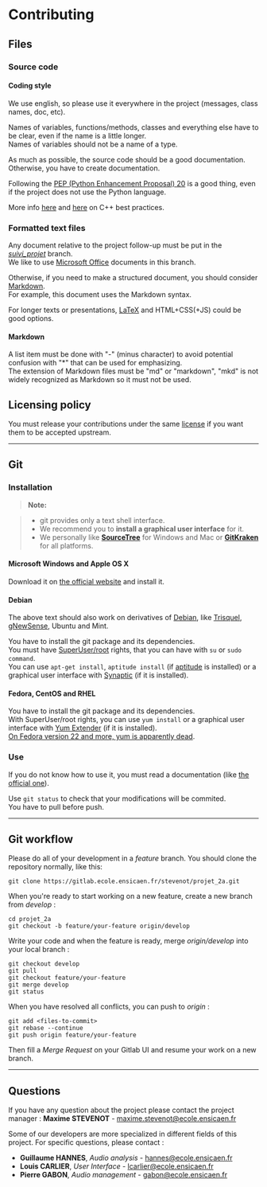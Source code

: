 # Contributing

## Files

### Source code

#### Coding style

We use english, so please use it everywhere in the project (messages, class names, doc, etc).  

Names of variables, functions/methods, classes and everything else have to be clear, even if the name is a little longer.  
Names of variables should not be a name of a type.

As much as possible, the source code should be a good documentation.  
Otherwise, you have to create documentation.

Following the [PEP (Python Enhancement Proposal) 20](https://www.python.org/dev/peps/pep-0020/) is a good thing, even if the project does not use the Python language.

More info [here](https://isocpp.org/wiki/faq/coding-standards) and [here](https://lefticus.gitbooks.io/cpp-best-practices/content/) on C++ best practices.

### Formatted text files

Any document relative to the project follow-up must be put in the *[suivi_projet](../tree/suivi_projet/Suivi%20de%20projet)* branch.  
We like to use [Microsoft Office](https://www.office.com/) documents in this branch.

Otherwise, if you need to make a structured document, you should consider [Markdown](https://en.wikipedia.org/wiki/Markdown).  
For example, this document uses the Markdown syntax.

For longer texts or presentations, [LaTeX](http://latex-project.org/) and HTML+CSS(+JS) could be good options.

#### Markdown

A list item must be done with "-" (minus character) to avoid potential confusion with "*" that can be used for emphasizing.  
The extension of Markdown files must be "md" or "markdown", "mkd" is not widely recognized as Markdown so it must not be used.

## Licensing policy

You must release your contributions under the same [license](LICENSE.md) if you want them to be accepted upstream.

----------

## Git

### Installation

> **Note:**

> - git provides only a text shell interface. 
> - We recommend you to **install a graphical user interface** for it.
> - We personally like **[SourceTree](https://www.sourcetreeapp.com/)** for Windows and Mac or **[GitKraken](https://www.gitkraken.com/)** for all platforms.

#### Microsoft Windows and Apple OS X

Download it on [the official website](http://www.git-scm.com/downloads) and install it.

#### Debian

The above text should also work on derivatives of [Debian](https://www.debian.org/), like [Trisquel](https://trisquel.info/), [gNewSense](http://www.gnewsense.org/), Ubuntu and Mint.

You have to install the git package and its dependencies.  
You must have [SuperUser/root](https://en.wikipedia.org/wiki/Superuser) rights, that you can have with `su` or `sudo command`.  
You can use `apt-get install`, `aptitude install` (if [aptitude](https://wiki.debian.org/Aptitude) is installed) or a graphical user interface with [Synaptic](https://wiki.debian.org/Synaptic) (if it is installed).

#### Fedora, CentOS and RHEL

You have to install the git package and its dependencies.  
With SuperUser/root rights, you can use `yum install` or a graphical user interface with [Yum Extender](http://www.yumex.dk/) (if it is installed).  
[On Fedora version 22 and more, yum is apparently dead](http://dnf.baseurl.org/2015/05/11/yum-is-dead-long-live-dnf/).

### Use

If you do not know how to use it, you must read a documentation (like [the official one](http://www.git-scm.com/doc)).

Use `git status` to check that your modifications will be commited.  
You have to pull before push.

----------

## Git workflow

Please do all of your development in a *feature* branch. You should clone the repository normally, like this:

```
git clone https://gitlab.ecole.ensicaen.fr/stevenot/projet_2a.git
```

When you're ready to start working on a new feature, create a new branch from *develop* :

```
cd projet_2a
git checkout -b feature/your-feature origin/develop
```

Write your code and when the feature is ready, merge *origin/develop* into your local branch :

```
git checkout develop
git pull
git checkout feature/your-feature
git merge develop
git status
```

When you have resolved all conflicts, you can push to *origin* :

```
git add <files-to-commit>
git rebase --continue
git push origin feature/your-feature
```

Then fill a *Merge Request* on your Gitlab UI and resume your work on a new branch.

----------

## Questions

If you have any question about the project please contact the project manager : **Maxime STEVENOT** - <maxime.stevenot@ecole.ensicaen.fr>

Some of our developers are more specialized in different fields of this project. For specific questions, please contact :

 - **Guillaume HANNES**, *Audio analysis* - <hannes@ecole.ensicaen.fr>
 - **Louis CARLIER**, *User Interface* - <lcarlier@ecole.ensicaen.fr>
 - **Pierre GABON**, *Audio management* - <gabon@ecole.ensicaen.fr>